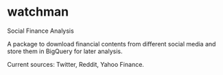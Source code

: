 # watchman
Social Finance Analysis

A package to download financial contents from different social media and store them in BigQuery for later analysis. 

Current sources: Twitter, Reddit, Yahoo Finance. 
